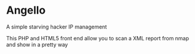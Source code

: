 # Angello
A simple starving hacker IP management

This PHP and HTML5 front end allow you to scan a XML report from nmap and show in a pretty way
